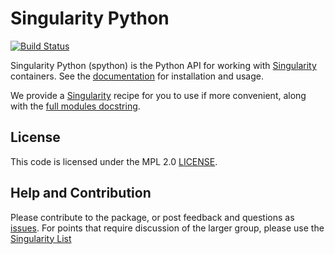 # Singularity Python

[![Build Status](https://travis-ci.org/singularityhub/singularity-cli.svg?branch=master)](https://travis-ci.org/singularityhub/singularity-cli)

Singularity Python (spython) is the Python API for working with <a href="sylabs.io/guides/latest/user-guide/" target="_blank">Singularity</a> containers. See
the [documentation](https://singularityhub.github.io/singularity-cli) for installation and usage. 

We provide a [Singularity](Singularity) recipe for you to use if more convenient, along with the [full modules docstring](https://singularityhub.github.io/singularity-cli/api/source/spython.main.base.html#module-spython.main.base).

## License

This code is licensed under the MPL 2.0 [LICENSE](LICENSE).

## Help and Contribution
Please contribute to the package, or post feedback and questions as <a href="https://github.com/singularityhub/singularity-cli" target="_blank">issues</a>. For points that require discussion of the larger group, please use the <a href="https://groups.google.com/a/lbl.gov/forum/#!forum/singularity" target="_blank">Singularity List</a>
